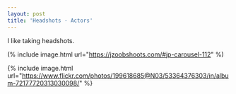```yaml
---
layout: post
title: 'Headshots - Actors'
---
```

I like taking headshots. 

(% include image.html url="https://jzoobshoots.com/#jp-carousel-112" %)

{% include image.html url="https://www.flickr.com/photos/199618685@N03/53364376303/in/album-72177720313030098/" %}
